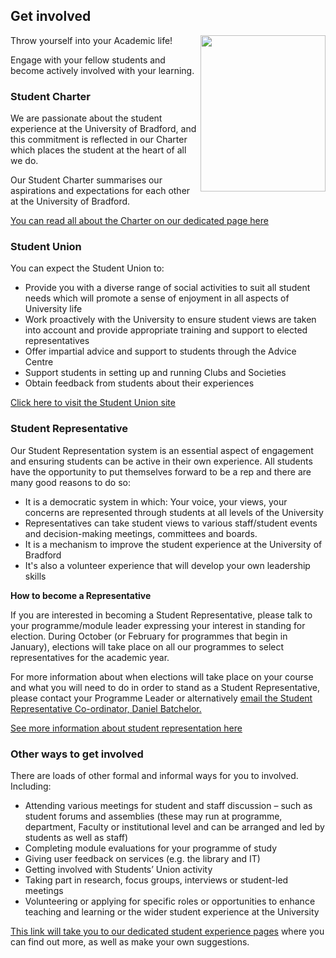 <h2><i class="fa fa-heart-o"></i> Get involved</h2>
<img src="images/survival_tip2.png" height="250px" width="200px" align="right" />

Throw yourself into your Academic life!

Engage with your fellow students and become actively involved with your learning.


<h3><i class="fa fa-bullhorn"></i> Student Charter</h3>

We are passionate about the student experience at the University of Bradford, and this commitment is reflected in our Charter which places the student at the heart of all we do.

Our Student Charter summarises our aspirations and expectations for each other at the University of Bradford.

<a href="http://www.bradford.ac.uk/student/student-charter/" target="_blank">You can read all about the Charter on our dedicated page here</a>


<h3><i class="fa fa-rocket"></i>  Student Union</h3> 

You can expect the Student Union to:
* Provide you with a diverse range of social activities to suit all student needs which will promote a sense of enjoyment in all aspects of University life
* Work proactively with the University to ensure student views are taken into account and provide appropriate training and support to elected representatives
* Offer impartial advice and support to students through the Advice Centre
* Support students in setting up and running Clubs and Societies
* Obtain feedback from students about their experiences

<a href="http://www.ubuonline.co.uk/" target="_blank">Click here to visit the Student Union site</a>


<h3><i class="fa fa-check-square-o"></i>  Student Representative</h3>
Our Student Representation system is an essential aspect of engagement and ensuring students can be active in their own experience. All students have the opportunity to put themselves forward to be a rep and there are many good reasons to do so:

* It is a democratic system in which: Your voice, your views, your concerns are represented through students at all levels of the University
* Representatives can take student views to various staff/student events and decision-making meetings, committees and boards. 
* It is a mechanism to improve the student experience at the University of Bradford
* It's also a volunteer experience that will develop your own leadership skills

**How to become a Representative**

If you are interested in becoming a Student Representative, please talk to your programme/module leader expressing your interest in standing for election. During October (or February for programmes that begin in January), elections will take place on all our programmes to select representatives for the academic year.

For more information about when elections will take place on your course and what you will need to do in order to stand as a Student Representative, please contact your Programme Leader or alternatively <a href="mailto:D.Batchelor2@bradford.ac.uk"> email the Student Representative Co-ordinator, Daniel Batchelor.</a>

<a href="http://www.ubuonline.co.uk/your-union/student-reps/" target="_blank">See more information about student representation here</a>


<h3><i class="fa fa-space-shuttle"></i>  Other ways to get involved</h3>
There are loads of other formal and informal ways for you to involved.
 Including:

* Attending various meetings for student and staff discussion – such as student forums and assemblies (these may run at programme, department, Faculty or institutional level and can be arranged and led by students as well as staff) 
* Completing module evaluations for your programme of study 
* Giving user feedback on services (e.g. the library and IT)
* Getting involved with Students’ Union activity
* Taking part in research, focus groups, interviews or student-led meetings
* Volunteering or applying for specific roles or opportunities to enhance teaching and learning or
the wider student experience at the University


<a href="http://www.bradford.ac.uk/academicdevelopment/student-experience" target="_blank"> This link will take you to our dedicated student experience pages</a> where you can find out more, as well as make your own suggestions.  
